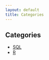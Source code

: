 ```yaml
---
layout: default
title: Categories
---
```


<div class="post">
	<h2 class="pageTitle">Categories</h2>
	<ul>
		<li><a href="./sql">SQL</a></li>
		<li><a href="./r">R</a></li>
	</ul>
</div>
